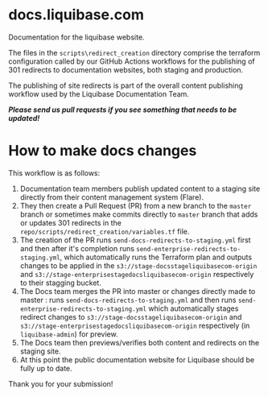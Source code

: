 # docs.liquibase.com

Documentation for the liquibase website.

The files in the `scripts\redirect_creation` directory comprise the terraform configuration called by our GitHub Actions workflows for the publishing of 301 redirects to documentation websites, both staging and production.

The publishing of site redirects is part of the overall content publishing workflow used by the Liquibase Documentation Team.

***Please send us pull requests if you see something that needs to be updated!***

How to make docs changes
====================================================================

This workflow is as follows:

1. Documentation team members publish updated content to a staging site directly from their content management system (Flare).
2. They then create a Pull Request (PR) from a new branch to the `master` branch or sometimes make commits directly to `master` branch that adds or updates 301 redirects in the `repo/scripts/redirect_creation/variables.tf` file.
3. The creation of the PR runs `send-docs-redirects-to-staging.yml` first and then after it's completion runs `send-enterprise-redirects-to-staging.yml`, which automatically runs the Terraform plan and outputs changes to be applied in the `s3://stage-docsstageliquibasecom-origin` and `s3://stage-enterprisestagedocsliquibasecom-origin` respectively to their stagging bucket.
4. The Docs team merges the PR into master or changes directly made to master : runs `send-docs-redirects-to-staging.yml` and then runs `send-enterprise-redirects-to-staging.yml` which automatically stages redirect changes to `s3://stage-docsstageliquibasecom-origin` and `s3://stage-enterprisestagedocsliquibasecom-origin` respectively (in `liquibase-admin`) for preview.
5. The Docs team then previews/verifies both content and redirects on the staging site.
6. At this point the public documentation website for Liquibase should be fully up to date.

Thank you for your submission!

